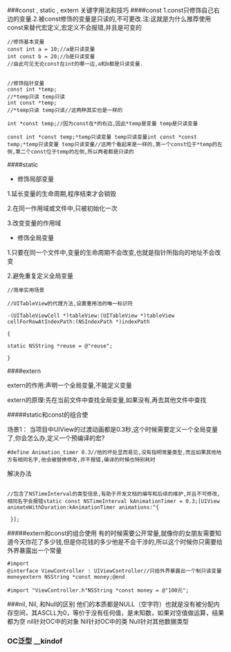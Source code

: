 ###const , static , extern 关键字用法和技巧
####const
1.const只修饰自己右边的变量.2.被const修饰的变量是只读的,不可更改.注:这就是为什么推荐使用const来替代宏定义,宏定义不会报错,并且是可变的
``` objc
//修饰基本变量
const int a = 10;//a是只读变量
int const b = 20;//b是只读变量
//由此可见无论const在int的哪一边,a和b都是只读变量.


```
``` objc
//修饰指针变量
const int *temp;
//*temp只读 temp只读
int const *temp;
//*temp只读 temp只读//这两种其实也是一样的

int *const temp;//因为const在*的右边,因此*temp是变量 temp是只读变量

const int *const temp;*temp只读变量 temp只读变量int const *const temp;*temp只读变量 temp只读变量//这两个看起来是一样的,第一个const位于*temp的左侧,第二个const位于temp的左侧,所以两者都是只读的

```

####static
- 修饰局部变量

1.延长变量的生命周期,程序结束才会销毁

2.在同一作用域或文件中,只被初始化一次

3.改变变量的作用域

- 修饰全局变量

1.只要在同一个文件中,变量的生命周期不会改变,也就是指针所指向的地址不会改变

2.避免重复定义全局变量
``` objc
//简单实用场景

//UITableView的代理方法,设置重用池的唯一标识符

-(UITableViewCell *)tableView:(UITableView *)tableView cellForRowAtIndexPath:(NSIndexPath *)indexPath

{

static NSString *reuse = @"reuse";

}

```

####extern

extern的作用:声明一个全局变量,不能定义变量

extern的原理:先在当前文件中查找全局变量,如果没有,再去其他文件中查找

#####static和const的组合使

场景1： 当项目中UIView的过渡动画都是0.3秒,这个时候需要定义一个全局变量了,你会怎么办,定义一个预编译的宏?
``` objc 
#define Animation_timer 0.3//他的坏处显而易见,没有指明常量类型,而且如果其他地方有相同名字,他会被替换修改,并不报错,编译的时候也特别耗时

```

解决办法
``` objc

//包含了NSTimeInterval的类型信息,有助于开发文档的编写和后续的维护,并且不可修改,相同名字会报错static const NSTimeInterval kAnimationTimer = 0.3;[UIView animateWithDuration:kAnimationTimer animations:^{

 }];

```

#####extern和const的组合使用
有的时候需要公开常量,就像你的女朋友需要知道今天你花了多少钱,但是你花钱的多少他是不会干涉的,所以这个时候你只需要给外界暴露出一个常量
``` objc
#import 
@interface ViewController : UIViewController//只给外界暴露出一个制只读变量moneyextern NSString *const money;@end

```

``` objc
#import "ViewController.h"NSString *const money = @"100元";
```


###nil, Nil, 和Null的区别
他们的本质都是NULL（空字符）也就是没有被分配内存空间，其ASCLL为0，等价于没有任何值，是未知数，如果对空值做运算，结果都为空
nil针对OC中的对象
Nil针对OC中的类
Null针对其他数据类型

### OC泛型 __kindof
